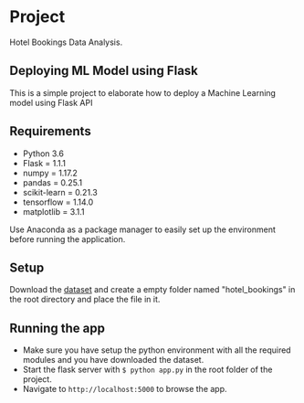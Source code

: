 # Project 
Hotel Bookings Data Analysis.

## Deploying ML Model using Flask
This is a simple project to elaborate how to deploy a Machine Learning model using Flask API

## Requirements
- Python 3.6
- Flask = 1.1.1
- numpy = 1.17.2
- pandas = 0.25.1
- scikit-learn = 0.21.3
- tensorflow = 1.14.0
- matplotlib = 3.1.1

Use Anaconda as a package manager to easily set up the environment before running the application.

## Setup

Download the [dataset](https://www.kaggle.com/datasets/jessemostipak/hotel-booking-demand?resource=download) and create a empty folder named "hotel_bookings" in the root directory and place the file in it.

## Running the app

- Make sure you have setup the python environment with all the required modules and you have downloaded the dataset.
- Start the flask server with `$ python app.py` in the root folder of the project.
- Navigate to `http://localhost:5000` to browse the app.

